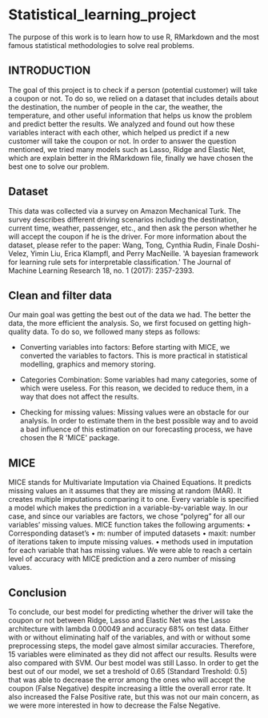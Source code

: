 # Statistical_learning_project
The purpose of this work is to learn how to use R, RMarkdown and the most famous statistical methodologies to solve real problems.
## INTRODUCTION

The goal of this project is to check if a person (potential customer) will take a coupon or not. To do so, we relied on a dataset that includes details about the destination, the number of people in the car, the weather, the temperature, and other useful information that helps us know the problem and predict better the results.
We analyzed and found out how these variables interact with each other, which helped us predict if a new customer will take the coupon or not. In order to answer the question mentioned, we tried many models such as Lasso, Ridge and Elastic Net, which are explain better in the RMarkdown file, finally we have chosen the best one to solve our problem.

## Dataset
This data was collected via a survey on Amazon Mechanical Turk. The survey describes different driving scenarios including the destination, current time, weather, passenger, etc., and then ask the person whether he will accept the coupon if he is the driver. For more information about the dataset, please refer to the paper: Wang, Tong, Cynthia Rudin, Finale Doshi-Velez, Yimin Liu, Erica Klampfl, and Perry MacNeille. 'A bayesian framework for learning rule sets for interpretable classification.' The Journal of Machine Learning Research 18, no. 1 (2017): 2357-2393. 

## Clean and filter data
Our main goal was getting the best out of the data we had. The better the data, the more efficient the analysis. So, we first focused on getting high-quality data. To do so, we followed many steps as follows:

-	Converting variables into factors: 
Before starting with MICE, we converted the variables to factors. This is more practical in statistical modelling, graphics and memory storing.

-	Categories Combination:
Some variables had many categories, some of which were useless. For this reason, we decided to reduce them, in a way that does not affect the results. 

- Checking for missing values: 
Missing values were an obstacle for our analysis. In order to estimate them in the best possible way and to avoid a bad influence of this estimation on our forecasting process, we have chosen the R 'MICE' package.


## MICE
MICE stands for Multivariate Imputation via Chained Equations. It predicts missing values an it assumes that they are missing at random (MAR). It creates multiple imputations comparing it to one. Every variable is specified a model which makes the prediction in a variable-by-variable way. In our case, and since our variables are factors, we chose “polyreg” for all our variables’ missing values. MICE function takes the following arguments:
•	Corresponding dataset’s 
•	m: number of imputed datasets
•	maxit: number of iterations taken to impute missing values.
•	methods used in imputation for each variable that has missing values.
We were able to reach a certain level of accuracy with MICE prediction and a zero number of missing values.

## Conclusion
To conclude, our best model for predicting whether the driver will take the coupon or not between Ridge, Lasso and Elastic Net was the Lasso architecture with lambda 0.00049 and accuracy 68% on test data.
Either with or without eliminating half of the variables, and with or without some preprocessing steps, the model gave almost similar accuracies. Therefore, 15 variables were eliminated as they did not affect our results. Results were also compared with SVM. Our best model was still Lasso.
In order to get the best out of our model, we set a treshold of 0.65 (Standard Treshold: 0.5) that was able to decrease the error among the ones who will accept the coupon (False Negative) despite increasing a little the overall error rate. It also increased the False Positive rate, but this was not our main concern, as we were more interested in how to decrease the False Negative.
